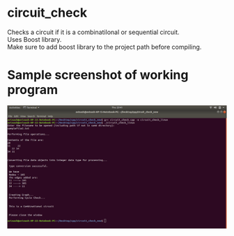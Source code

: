 # circuit_check
Checks a circuit if it is a combinatilonal or sequential circuit.<br>
Uses Boost library.<br>
Make sure to add boost library to the project path before compiling.<br>
# Sample screenshot of working program
<img src ="https://raw.githubusercontent.com/aviborn2fly/circuit_check/master/sample_screenshot.png">
